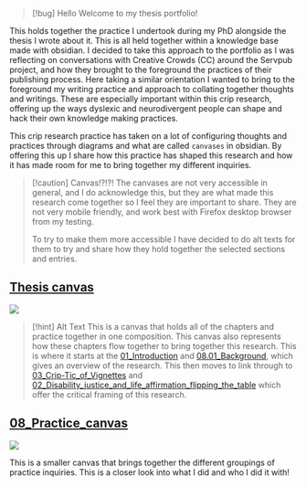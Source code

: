 > [!bug] Hello
> Welcome to my thesis portfolio!

This holds together the practice I undertook during my PhD alongside the thesis I wrote about it. This is all held together within a knowledge base made with obsidian. I decided to take this approach to the portfolio as I was reflecting on conversations with Creative Crowds (CC) around the Servpub project, and how they brought to the foreground the practices of their publishing process. Here taking a similar orientation I wanted to bring to the foreground my writing practice and approach to collating together thoughts and writings. These are especially important within this crip research, offering up the ways dyslexic and neurodivergent people can shape and hack their own knowledge making practices. 

This crip research practice has taken on a lot of configuring thoughts and practices through diagrams and what are called `canvases` in obsidian. By offering this up I share how this practice has shaped this research and how it has made room for me to bring together my different inquiries.


> [!caution] Canvas!?!?!
> The canvases are not very accessible in general, and I do acknowledge this, but they are what made this research come together so I feel they are important to share. They are not very mobile friendly, and work best with Firefox desktop browser from my testing. 
>
>To try to make them more accessible I have decided to do alt texts for them to try and share how they hold together the selected sections and entries.



## [Thesis canvas](Thesis%20canvas.canvas)

![](Thesis%20canvas.canvas)

> [!hint] Alt Text
> This is a canvas that holds all of the chapters and practice together in one composition. This canvas also represents how these chapters flow together to bring together this research. 
> This is where it starts at the [01_Introduction](01_Introduction/01_Introduction.md) and [08.01_Background](08_Practice/01_Background/08.01_Background.md), which gives an overview of the research. This then moves to link through to [03_Crip-Tic_of_Vignettes](03_Crip-Tic_of_Vignettes/03_Crip-Tic_of_Vignettes.md) and [02_Disability_justice_and_life_affirmation_flipping_the_table](02_Disability_justice_and_life_affirmation_flipping_the_table/02_Disability_justice_and_life_affirmation_flipping_the_table.md) which offer the critical framing of this research. 
## [08_Practice_canvas](08_Practice/08_Practice_canvas.canvas)
![](08_Practice/08_Practice_canvas.canvas)

This is a smaller canvas that brings together the different groupings of practice inquiries. This is a closer look into what I did and who I did it with!